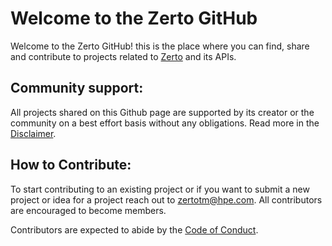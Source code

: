 # Welcome to the Zerto GitHub

Welcome to the Zerto GitHub! this is the place where you can find, share and contribute to projects related to [Zerto](https://www.zerto.com) and its APIs.

## Community support:
All projects shared on this Github page are supported by its creator or the community on a best effort basis without any obligations. Read more in the [Disclaimer](https://github.com/ZertoPublic/Welcome-to-the-Zerto-Public-Github/blob/master/DISCLAIMER.md).

## How to Contribute:
To start contributing to an existing project or if you want to submit a new project or idea for a project reach out to zertotm@hpe.com. All contributors are encouraged to become members. 

Contributors are expected to abide by the [Code of Conduct](https://github.com/ZertoPublic/Welcome-to-the-Zerto-Public-Github/blob/master/CODE_OF_CONDUCT.md).
